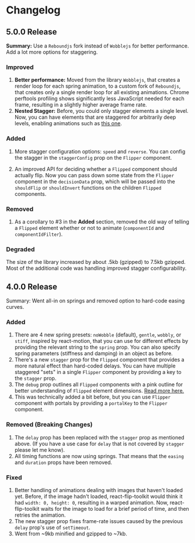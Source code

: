 # Changelog

## 5.0.0 Release

**Summary:** Use a `Reboundjs` fork instead of `Wobblejs` for better performance. Add a lot more options for staggering.

### Improved

1. **Better performance:** Moved from the library `Wobblejs`, that creates a render loop for each spring animation, to a custom fork of `Reboundjs`, that creates only a single render loop for all existing animations. Chrome perftools profiling shows significantly less JavaScript needed for each frame, resulting in a slightly higher average frame rate.
2. **Nested Stagger:** Before, you could only stagger elements a single level. Now, you can have elements that are staggered for arbitrarily deep levels, enabling animations such as [this one]().

### Added

1. More stagger configuration options: `speed` and `reverse`. You can config the stagger in the `staggerConfig` prop on the `Flipper` component.

2. An improved API for deciding whether a `Flipped` component should actually flip. Now you can pass down some state from the `Flipper` component in the `decisionData` prop, which will be passed into the `shouldFlip` or `shouldInvert` functions on the children `Flipped` components.

### Removed

1. As a corollary to #3 in the **Added** section, removed the old way of telling a `Flipped` element whether or not to animate (`componentId` and `componentIdFilter`).

### Degraded

The size of the library increased by about .5kb (gzipped) to 7.5kb gzipped. Most of the additional code was handling improved stagger configurability.

## 4.0.0 Release

Summary: Went all-in on springs and removed option to hard-code easing curves.

### Added

1.  There are 4 new spring presets: `noWobble` (default), `gentle`, `wobbly`, or `stiff`, inspired by react-motion, that you can use for different effects by providing the relevant string to the `spring` prop. You can also specify spring parameters (stiffness and damping) in an object as before.
2.  There's a new `stagger` prop for the `Flipped` component that provides a more natural effect than hard-coded delays. You can have multiple staggered "sets" in a single `Flipper` component by providing a key to the `stagger` prop.
3.  The `debug` prop outlines all `Flipped` components with a pink outline for better understanding of `Flipped` element dimensions. [Read more here.](./README.md#troubleshooting)
4.  This was technically added a bit before, but you can use `Flipper` component with portals by providing a `portalKey` to the `Flipper` component.

### Removed (Breaking Changes)

1.  The `delay` prop has been replaced with the `stagger` prop as mentioned above. (If you have a use case for `delay` that is not covered by `stagger` please let me know).
2.  All timing functions are now using springs. That means that the `easing` and `duration` props have been removed.

### Fixed

1.  Better handling of animations dealing with images that haven't loaded yet. Before, if the image hadn't loaded, react-flip-toolkit would think it had `width: 0, height: 0`, resulting in a warped animation. Now, react-flip-toolkit waits for the image to load for a brief period of time, and then retries the animation.
2.  The new stagger prop fixes frame-rate issues caused by the previous `delay` prop's use of `setTimeout`.
3.  Went from ~9kb minified and gzipped to ~7kb.
